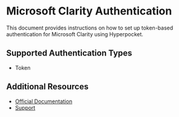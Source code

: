 # Microsoft Clarity Authentication

This document provides instructions on how to set up token-based authentication for Microsoft Clarity using Hyperpocket.

## Supported Authentication Types

- Token

## Additional Resources

- [Official Documentation](https://docs.microsoft.com/en-us/clarity/)
- [Support](https://support.microsoft.com) 